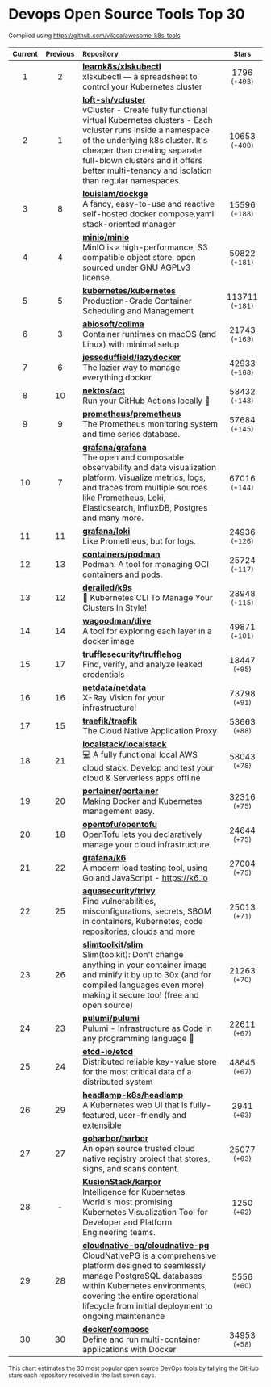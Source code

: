# Devops Open Source Tools Top 30
<sup>Compiled using https://github.com/vilaca/awesome-k8s-tools</sup>
<div align="center">

|<sub>Current</sub>|<sub>Previous</sub>|<sub>Repository</sub>|<sub>Stars</sub>|
|:---:|:---:|:---|:---:|
|1|2|[**learnk8s/xlskubectl**](https://github.com/learnk8s/xlskubectl)<br/>xlskubectl — a spreadsheet to control your Kubernetes cluster|1796 <sup>(+493)</sup>|
|2|1|[**loft-sh/vcluster**](https://github.com/loft-sh/vcluster)<br/>vCluster - Create fully functional virtual Kubernetes clusters - Each vcluster runs inside a namespace of the underlying k8s cluster. It's cheaper than creating separate full-blown clusters and it offers better multi-tenancy and isolation than regular namespaces.|10653 <sup>(+400)</sup>|
|3|8|[**louislam/dockge**](https://github.com/louislam/dockge)<br/>A fancy, easy-to-use and reactive self-hosted docker compose.yaml stack-oriented manager|15596 <sup>(+188)</sup>|
|4|4|[**minio/minio**](https://github.com/minio/minio)<br/>MinIO is a high-performance, S3 compatible object store, open sourced under GNU AGPLv3 license.|50822 <sup>(+181)</sup>|
|5|5|[**kubernetes/kubernetes**](https://github.com/kubernetes/kubernetes)<br/>Production-Grade Container Scheduling and Management|113711 <sup>(+181)</sup>|
|6|3|[**abiosoft/colima**](https://github.com/abiosoft/colima)<br/>Container runtimes on macOS (and Linux) with minimal setup|21743 <sup>(+169)</sup>|
|7|6|[**jesseduffield/lazydocker**](https://github.com/jesseduffield/lazydocker)<br/>The lazier way to manage everything docker|42933 <sup>(+168)</sup>|
|8|10|[**nektos/act**](https://github.com/nektos/act)<br/>Run your GitHub Actions locally 🚀|58432 <sup>(+148)</sup>|
|9|9|[**prometheus/prometheus**](https://github.com/prometheus/prometheus)<br/>The Prometheus monitoring system and time series database.|57684 <sup>(+145)</sup>|
|10|7|[**grafana/grafana**](https://github.com/grafana/grafana)<br/>The open and composable observability and data visualization platform. Visualize metrics, logs, and traces from multiple sources like Prometheus, Loki, Elasticsearch, InfluxDB, Postgres and many more. |67016 <sup>(+144)</sup>|
|11|11|[**grafana/loki**](https://github.com/grafana/loki)<br/>Like Prometheus, but for logs.|24936 <sup>(+126)</sup>|
|12|13|[**containers/podman**](https://github.com/containers/podman)<br/>Podman: A tool for managing OCI containers and pods.|25724 <sup>(+117)</sup>|
|13|12|[**derailed/k9s**](https://github.com/derailed/k9s)<br/>🐶 Kubernetes CLI To Manage Your Clusters In Style!|28948 <sup>(+115)</sup>|
|14|14|[**wagoodman/dive**](https://github.com/wagoodman/dive)<br/>A tool for exploring each layer in a docker image|49871 <sup>(+101)</sup>|
|15|17|[**trufflesecurity/trufflehog**](https://github.com/trufflesecurity/trufflehog)<br/>Find, verify, and analyze leaked credentials|18447 <sup>(+95)</sup>|
|16|16|[**netdata/netdata**](https://github.com/netdata/netdata)<br/>X-Ray Vision for your infrastructure!|73798 <sup>(+91)</sup>|
|17|15|[**traefik/traefik**](https://github.com/traefik/traefik)<br/>The Cloud Native Application Proxy|53663 <sup>(+88)</sup>|
|18|21|[**localstack/localstack**](https://github.com/localstack/localstack)<br/>💻 A fully functional local AWS cloud stack. Develop and test your cloud & Serverless apps offline|58043 <sup>(+78)</sup>|
|19|20|[**portainer/portainer**](https://github.com/portainer/portainer)<br/>Making Docker and Kubernetes management easy.|32316 <sup>(+75)</sup>|
|20|18|[**opentofu/opentofu**](https://github.com/opentofu/opentofu)<br/>OpenTofu lets you declaratively manage your cloud infrastructure.|24644 <sup>(+75)</sup>|
|21|22|[**grafana/k6**](https://github.com/grafana/k6)<br/>A modern load testing tool, using Go and JavaScript - https://k6.io|27004 <sup>(+75)</sup>|
|22|25|[**aquasecurity/trivy**](https://github.com/aquasecurity/trivy)<br/>Find vulnerabilities, misconfigurations, secrets, SBOM in containers, Kubernetes, code repositories, clouds and more|25013 <sup>(+71)</sup>|
|23|26|[**slimtoolkit/slim**](https://github.com/slimtoolkit/slim)<br/>Slim(toolkit): Don't change anything in your container image and minify it by up to 30x (and for compiled languages even more) making it secure too! (free and open source)|21263 <sup>(+70)</sup>|
|24|23|[**pulumi/pulumi**](https://github.com/pulumi/pulumi)<br/>Pulumi - Infrastructure as Code in any programming language 🚀|22611 <sup>(+67)</sup>|
|25|24|[**etcd-io/etcd**](https://github.com/etcd-io/etcd)<br/>Distributed reliable key-value store for the most critical data of a distributed system|48645 <sup>(+67)</sup>|
|26|29|[**headlamp-k8s/headlamp**](https://github.com/headlamp-k8s/headlamp)<br/>A Kubernetes web UI that is fully-featured, user-friendly and extensible|2941 <sup>(+63)</sup>|
|27|27|[**goharbor/harbor**](https://github.com/goharbor/harbor)<br/>An open source trusted cloud native registry project that stores, signs, and scans content.|25077 <sup>(+63)</sup>|
|28|-|[**KusionStack/karpor**](https://github.com/KusionStack/karpor)<br/>Intelligence for Kubernetes. World's most promising Kubernetes Visualization Tool for Developer and Platform Engineering teams. |1250 <sup>(+62)</sup>|
|29|28|[**cloudnative-pg/cloudnative-pg**](https://github.com/cloudnative-pg/cloudnative-pg)<br/>CloudNativePG is a comprehensive platform designed to seamlessly manage PostgreSQL databases within Kubernetes environments, covering the entire operational lifecycle from initial deployment to ongoing maintenance|5556 <sup>(+60)</sup>|
|30|30|[**docker/compose**](https://github.com/docker/compose)<br/>Define and run multi-container applications with Docker|34953 <sup>(+58)</sup>|


</div>

<sub>This chart estimates the 30 most popular open source DevOps tools by tallying the GitHub stars each repository received in the last seven days.</sub>
